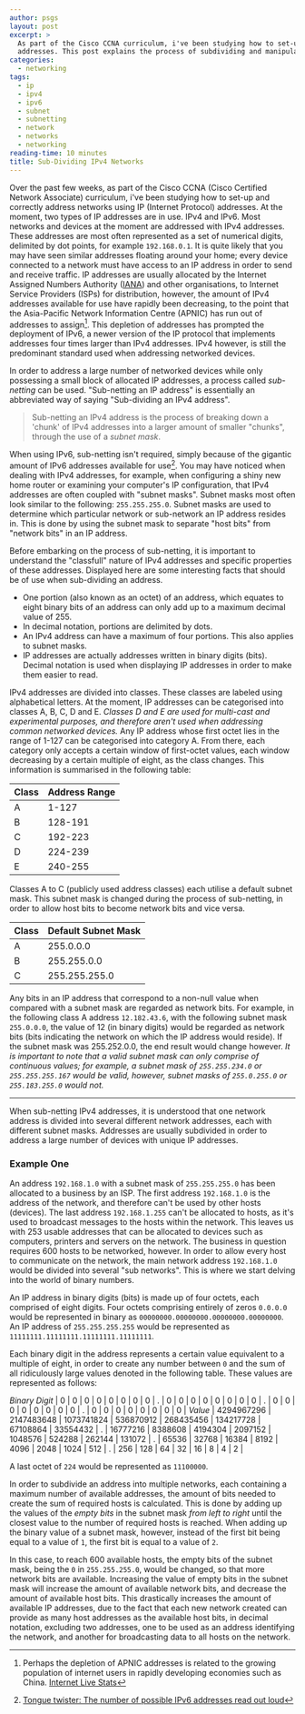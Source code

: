 ```yaml
---
author: psgs
layout: post
excerpt: >
  As part of the Cisco CCNA curriculum, i've been studying how to set-up and correctly address networks using IP
  addresses. This post explains the process of subdividing and manipulating IPv4 addresses.
categories:
  - networking
tags:
  - ip
  - ipv4
  - ipv6
  - subnet
  - subnetting
  - network
  - networks
  - networking
reading-time: 10 minutes
title: Sub-Dividing IPv4 Networks
---
```


Over the past few weeks, as part of the Cisco CCNA (Cisco Certified Network Associate) curriculum, i've been studying how to set-up and correctly address networks using IP (Internet Protocol) addresses.
At the moment, two types of IP addresses are in use. IPv4 and IPv6. Most networks and devices at the moment are addressed with IPv4 addresses. These addresses are most often represented as a set of numerical digits, delimited by dot points, for example ```192.168.0.1```.
It is quite likely that you may have seen similar addresses floating around your home; every device connected to a network must have access to an IP address in order to send and receive traffic.
IP addresses are usually allocated by the Internet Assigned Numbers Authority ([IANA](https://www.iana.org/)) and other organisations, to Internet Service Providers (ISPs) for distribution, however, the amount of IPv4 addresses available for use have rapidly been decreasing, to the point that the Asia-Pacific Network Information Centre (APNIC) has run out of addresses to assign[^1].
This depletion of addresses has prompted the deployment of IPv6, a newer version of the IP protocol that implements addresses four times larger than IPv4 addresses. IPv4 however, is still the predominant standard used when addressing networked devices.

In order to address a large number of networked devices while only possessing a small block of allocated IP addresses, a process called *sub-netting* can be used. "Sub-netting an IP address" is essentially an abbreviated way of saying "Sub-dividing an IPv4 address".

> Sub-netting an IPv4 address is the process of breaking down a 'chunk' of IPv4 addresses into a larger amount of smaller "chunks", through the use of a *subnet mask*.

When using IPv6, sub-netting isn't required, simply because of the gigantic amount of IPv6 addresses available for use[^2].
You may have noticed when dealing with IPv4 addresses, for example, when configuring a shiny new home router or examining your computer's IP configuration, that IPv4 addresses are often coupled with "subnet masks". Subnet masks most often look similar to the following: ```255.255.255.0```.
Subnet masks are used to determine which particular network or sub-network an IP address resides in. This is done by using the subnet mask to separate "host bits" from "network bits" in an IP address.

Before embarking on the process of sub-netting, it is important to understand the "classfull" nature of IPv4 addresses and specific properties of these addresses.
Displayed here are some interesting facts that should be of use when sub-dividing an address.

* One portion (also known as an octet) of an address, which equates to eight binary bits of an address can only add up to a maximum decimal value of 255.
* In decimal notation, portions are delimited by dots.
* An IPv4 address can have a maximum of four portions. This also applies to subnet masks.
* IP addresses are actually addresses written in binary digits (bits). Decimal notation is used when displaying IP addresses in order to make them easier to read.

IPv4 addresses are divided into classes. These classes are labeled using alphabetical letters. At the moment, IP addresses can be categorised into classes A, B, C, D and E.
*Classes D and E are used for multi-cast and experimental purposes, and therefore aren't used when addressing common networked devices.*
Any IP address whose first octet lies in the range of 1-127 can be categorised into category A. From there, each category only accepts a certain window of first-octet values, each window decreasing by a certain multiple of eight, as the class changes.
This information is summarised in the following table:


Class | Address Range
------|--------
A | 1-127
B | 128-191
C | 192-223
D | 224-239
E | 240-255

Classes A to C (publicly used address classes) each utilise a default subnet mask. This subnet mask is changed during the process of sub-netting, in order to allow host bits to become network bits and vice versa.

Class | Default Subnet Mask
------|--------------
A | 255.0.0.0
B | 255.255.0.0
C | 255.255.255.0

Any bits in an IP address that correspond to a non-null value when compared with a subnet mask are regarded as network bits. For example, in the following class A address ```12.182.43.6```, with the following subnet mask ```255.0.0.0```, the value of 12 (in binary digits) would be regarded as network bits (bits indicating the network on which the IP address would reside).
If the subnet mask was 255.252.0.0, the end result would change however.
*It is important to note that a valid subnet mask can only comprise of continuous values; for example, a subnet mask of ```255.255.234.0``` or ```255.255.255.167``` would be valid, however, subnet masks of ```255.0.255.0``` or ```255.183.255.0``` would not.*

---

When sub-netting IPv4 addresses, it is understood that one network address is divided into several different network addresses, each with different subnet masks.
Addresses are usually subdivided in order to address a large number of devices with unique IP addresses.

### Example One

An address ```192.168.1.0``` with a subnet mask of ```255.255.255.0``` has been allocated to a business by an ISP.
The first address ```192.168.1.0``` is the address of the network, and therefore can't be used by other hosts (devices). The last address ```192.168.1.255``` can't be allocated to hosts, as it's used to broadcast messages to the hosts within the network. This leaves us with 253 usable addresses that can be allocated to devices such as computers, printers and servers on the network.
The business in question requires 600 hosts to be networked, however. In order to allow every host to communicate on the network, the main network address ```192.168.1.0``` would be divided into several "sub networks".
This is where we start delving into the world of binary numbers.

An IP address in binary digits (bits) is made up of four octets, each comprised of eight digits. Four octets comprising entirely of zeros ```0.0.0.0``` would be represented in binary as ```00000000.00000000.00000000.00000000```.
An IP address of ```255.255.255.255``` would be represented as ```11111111.11111111.11111111.11111111```.

Each binary digit in the address represents a certain value equivalent to a multiple of eight, in order to create any number between ```0``` and the sum of all ridiculously large values denoted in the following table.
These values are represented as follows:

*Binary Digit* | 0 | 0 | 0 | 0 | 0 | 0 | 0 | 0 | . | 0 | 0 | 0 | 0 | 0 | 0 | 0 | 0 | . | 0 | 0 | 0 | 0 | 0 | 0 | 0 | 0 | . | 0 | 0 | 0 | 0 | 0 | 0 | 0 | 0 |
*Value*  | 4294967296 | 2147483648 | 1073741824 | 536870912 | 268435456 | 134217728 | 67108864 | 33554432 | . | 16777216 | 8388608 | 4194304 | 2097152 | 1048576 | 524288 | 262144 | 131072 | . | 65536 | 32768 | 16384 | 8192 | 4096 | 2048 | 1024 | 512 | . | 256 | 128 | 64 | 32 | 16 | 8 | 4 | 2 |

A last octet of ```224``` would be represented as ```11100000```.

In order to subdivide an address into multiple networks, each containing a maximum number of available addresses, the amount of bits needed to create the sum of required hosts is calculated. This is done by adding up the values of the *empty bits* in the subnet mask *from left to right* until the closest value to the number of required hosts is reached.
When adding up the binary value of a subnet mask, however, instead of the first bit being equal to a value of ```1```, the first bit is equal to a value of ```2```.

In this case, to reach 600 available hosts, the empty bits of the subnet mask, being the ```0``` in ```255.255.255.0```, would be changed, so that more network bits are available. Increasing the value of empty bits in the subnet mask will increase the amount of available network bits, and decrease the amount of available host bits. This drastically increases the amount of available IP addresses, due to the fact that each new network created can provide as many host addresses as the available host bits, in decimal notation, excluding two addresses, one to be used as an address identifying the network, and another for broadcasting data to all hosts on the network.

[^1]: Perhaps the depletion of APNIC addresses is related to the growing population of internet users in rapidly developing economies such as China. [Internet Live Stats](http://www.internetlivestats.com/internet-users/)
[^2]: [Tongue twister: The number of possible IPv6 addresses read out loud](http://royal.pingdom.com/2009/05/26/the-number-of-possible-ipv6-addresses-read-out-loud/)
